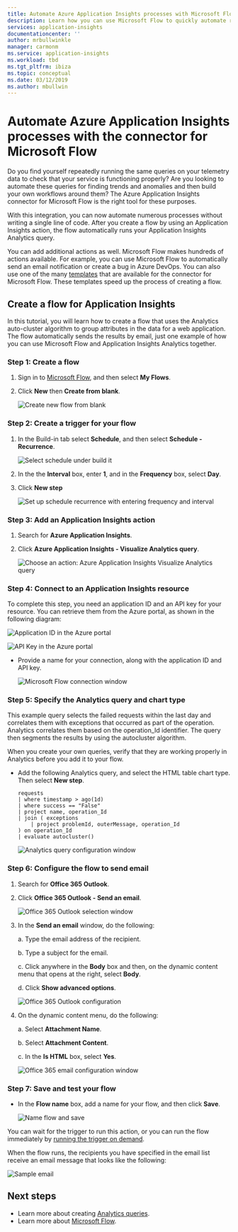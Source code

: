 ```yaml
---
title: Automate Azure Application Insights processes with Microsoft Flow
description: Learn how you can use Microsoft Flow to quickly automate repeatable processes by using the Application Insights connector.
services: application-insights
documentationcenter: ''
author: mrbullwinkle
manager: carmonm
ms.service: application-insights
ms.workload: tbd
ms.tgt_pltfrm: ibiza
ms.topic: conceptual
ms.date: 03/12/2019
ms.author: mbullwin
---
```


# Automate Azure Application Insights processes with the connector for Microsoft Flow

Do you find yourself repeatedly running the same queries on your telemetry data to check that your service is functioning properly? Are you looking to automate these queries for finding trends and anomalies and then build your own workflows around them? The Azure Application Insights connector for Microsoft Flow is the right tool for these purposes.

With this integration, you can now automate numerous processes without writing a single line of code. After you create a flow by using an Application Insights action, the flow automatically runs your Application Insights Analytics query. 

You can add additional actions as well. Microsoft Flow makes hundreds of actions available. For example, you can use Microsoft Flow to automatically send an email notification or create a bug in Azure DevOps. You can also use one of the many [templates](https://ms.flow.microsoft.com/en-us/connectors/shared_applicationinsights/?slug=azure-application-insights) that are available for the connector for Microsoft Flow. These templates speed up the process of creating a flow. 

<!--The Application Insights connector also works with [Azure Power Apps](https://powerapps.microsoft.com/en-us/) and [Azure Logic Apps](https://azure.microsoft.com/services/logic-apps/?v=17.23h). --> 

## Create a flow for Application Insights

In this tutorial, you will learn how to create a flow that uses the Analytics auto-cluster algorithm to group attributes in the data for a web application. The flow automatically sends the results by email, just one example of how you can use Microsoft Flow and Application Insights Analytics together. 

### Step 1: Create a flow
1. Sign in to [Microsoft Flow](https://flow.microsoft.com), and then select **My Flows**.
2. Click **New** then **Create from blank**.

    ![Create new flow from blank](./media/automate-with-flow/1createflow.png)

### Step 2: Create a trigger for your flow
1. In the Build-in tab select **Schedule**, and then select **Schedule - Recurrence**.

    ![Select schedule under build it](./media/automate-with-flow/2schedule.png)

1. In the the **Interval** box, enter **1**, and in the **Frequency** box, select **Day**.
2. Click **New step**

    ![Set up schedule recurrence with entering frequency and interval](./media/automate-with-flow/3schedulerecurrence.png)


### Step 3: Add an Application Insights action
1. Search for **Azure Application Insights**.
2. Click **Azure Application Insights - Visualize Analytics query**.
 
    ![Choose an action: Azure Application Insights Visualize Analytics query](./media/automate-with-flow/4visualize.png)

### Step 4: Connect to an Application Insights resource

To complete this step, you need an application ID and an API key for your resource. You can retrieve them from the Azure portal, as shown in the following diagram:

![Application ID in the Azure portal](./media/automate-with-flow/5apiaccess.png)

![API Key in the Azure portal](./media/automate-with-flow/6apikey.png)

- Provide a name for your connection, along with the application ID and API key.

    ![Microsoft Flow connection window](./media/automate-with-flow/7connection.png)

### Step 5: Specify the Analytics query and chart type
This example query selects the failed requests within the last day and correlates them with exceptions that occurred as part of the operation. Analytics correlates them based on the operation_Id identifier. The query then segments the results by using the autocluster algorithm. 

When you create your own queries, verify that they are working properly in Analytics before you add it to your flow.

- Add the following Analytics query, and select the HTML table chart type. Then select **New step**.

    ```
    requests
    | where timestamp > ago(1d)
    | where success == "False"
    | project name, operation_Id
    | join ( exceptions
        | project problemId, outerMessage, operation_Id
    ) on operation_Id
    | evaluate autocluster()
    ```
    
    ![Analytics query configuration window](./media/automate-with-flow/8query.png)

### Step 6: Configure the flow to send email

1. Search for **Office 365 Outlook**.
2. Click **Office 365 Outlook - Send an email**.

    ![Office 365 Outlook selection window](./media/automate-with-flow/9outlookaction.png)

1. In the **Send an email** window, do the following:

   a. Type the email address of the recipient.

   b. Type a subject for the email.

   c. Click anywhere in the **Body** box and then, on the dynamic content menu that opens at the right, select **Body**.

   d. Click **Show advanced options**.

    ![Office 365 Outlook configuration](./media/automate-with-flow/10sendemailbody.png)

1. On the dynamic content menu, do the following:

    a. Select **Attachment Name**.

    b. Select **Attachment Content**.
    
    c. In the **Is HTML** box, select **Yes**.

    ![Office 365 email configuration window](./media/automate-with-flow/11emailattachment.png)

### Step 7: Save and test your flow
- In the **Flow name** box, add a name for your flow, and then click **Save**.

    ![Name flow and save](./media/automate-with-flow/12nameflow.png)

You can wait for the trigger to run this action, or you can run the flow immediately by [running the trigger on demand](https://flow.microsoft.com/blog/run-now-and-six-more-services/).

When the flow runs, the recipients you have specified in the email list receive an email message that looks like the following:

![Sample email](./media/automate-with-flow/flow9.png)


## Next steps

- Learn more about creating [Analytics queries](../../azure-monitor/log-query/get-started-queries.md).
- Learn more about [Microsoft Flow](https://ms.flow.microsoft.com).



<!--Link references-->





